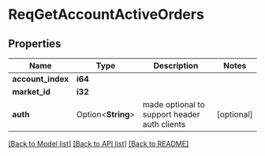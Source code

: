 # ReqGetAccountActiveOrders

## Properties

Name | Type | Description | Notes
------------ | ------------- | ------------- | -------------
**account_index** | **i64** |  | 
**market_id** | **i32** |  | 
**auth** | Option<**String**> |  made optional to support header auth clients | [optional]

[[Back to Model list]](../README.md#documentation-for-models) [[Back to API list]](../README.md#documentation-for-api-endpoints) [[Back to README]](../README.md)


